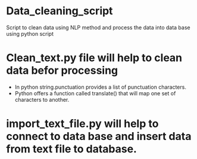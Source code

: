 # Data_cleaning_script
Script to clean data using NLP method and process the data into data base using python script


# Clean_text.py file will help to clean data befor processing

* In python string.punctuation provides a list of punctuation characters.
* Python offers a function called translate() that will map one set of characters to another.

# import_text_file.py will help to connect to data base and insert data from text file to database. 

